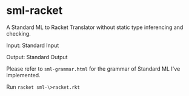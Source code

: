 sml-racket
==========

A Standard ML to Racket Translator without static type inferencing and checking.

Input: Standard Input

Output: Standard Output

Please refer to `sml-grammar.html` for the grammar of Standard ML I've implemented.

Run `racket sml-\>racket.rkt`
